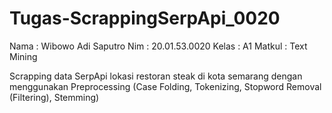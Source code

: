 # Tugas-ScrappingSerpApi_0020

Nama :  Wibowo Adi Saputro
Nim :  20.01.53.0020
Kelas :  A1
Matkul :  Text Mining

Scrapping data SerpApi lokasi restoran steak di kota semarang dengan menggunakan Preprocessing 
(Case Folding, Tokenizing, Stopword Removal (Filtering), Stemming)
